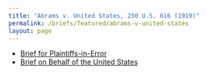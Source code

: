 ```yaml
---
title: "Abrams v. United States, 250 U.S. 616 (1919)"
permalink: /briefs/featured/abrams-v-united-states
layout: page
---
```


- [Brief for Plaintiffs-in-Error](https://briefs1.lonedissent.org/1919/abrams-v-united-states/Brief%20for%20Plaintiffs-in-Error.pdf)
- [Brief on Behalf of the United States](https://briefs1.lonedissent.org/1919/abrams-v-united-states/Brief%20on%20Behalf%20of%20the%20United%20States.pdf)

